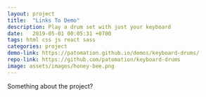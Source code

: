 ```yaml
---
layout: project
title:  "Links To Demo"
description: Play a drum set with just your keyboard
date:   2019-05-01 00:05:31 +0700
tags: html css js react sass
categories: project
demo-link: https://patomation.github.io/demos/keyboard-drums/
repo-link: https://github.com/patomation/keyboard-drums
image: assets/images/honey-bee.png
---
```


Something about the project?

